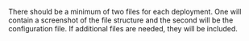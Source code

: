 There should be a minimum of two files for each deployment. One will contain a screenshot of the file structure and the second will be the configuration file. If additional files are needed, they will be included. 
